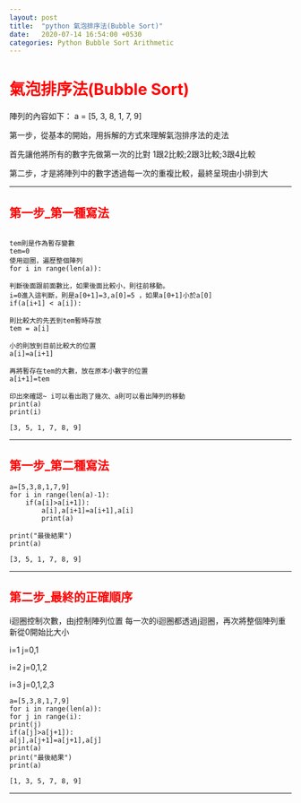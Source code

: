 ```yaml
---
layout: post
title:  "python 氣泡排序法(Bubble Sort)"
date:   2020-07-14 16:54:00 +0530
categories: Python Bubble Sort Arithmetic
---
```

<title><font color="#FF0000" style="font-weight:bold;"> 演算法 </font></title>

<h1><font color="#FF0000" style="font-weight:bold;"> 氣泡排序法(Bubble Sort) </font></h1>


陣列的內容如下：
a = [5, 3, 8, 1, 7, 9]


第一步，從基本的開始，用拆解的方式來理解氣泡排序法的走法

首先讓他將所有的數字先做第一次的比對
1跟2比較;2跟3比較;3跟4比較

第二步，才是將陣列中的數字透過每一次的重複比較，最終呈現由小排到大



<hr size="5px" align="center" width="100%">

<h2><font color="#FF0000" style="font-weight:bold;"> 第一步_第一種寫法 </font></h2>

```

tem則是作為暫存變數
tem=0
使用迴圈，遍歷整個陣列
for i in range(len(a)):

判斷後面跟前面數比，如果後面比較小，則往前移動。
i=0進入這判斷，則是a[0+1]=3,a[0]=5 ，如果a[0+1]小於a[0]
if(a[i+1] < a[i]):

則比較大的先丟到tem暫時存放
tem = a[i]

小的則放到目前比較大的位置
a[i]=a[i+1]

再將暫存在tem的大數，放在原本小數字的位置
a[i+1]=tem

印出來確認~ i可以看出跑了幾次、a則可以看出陣列的移動
print(a)
print(i)

[3, 5, 1, 7, 8, 9]

```

<hr size="3px" align="center" width="100%">


<h2><font color="#FF0000" style="font-weight:bold;"> 第一步_第二種寫法 </font></h2>


```
a=[5,3,8,1,7,9]
for i in range(len(a)-1):
    if(a[i]>a[i+1]):
        a[i],a[i+1]=a[i+1],a[i]
        print(a)
		
print("最後結果")
print(a)

[3, 5, 1, 7, 8, 9]

```


<hr size="3px" align="center" width="100%">


<h2><font color="#FF0000" style="font-weight:bold;"> 第二步_最終的正確順序 </font></h2>


i迴圈控制次數，由j控制陣列位置
每一次的i迴圈都透過j迴圈，再次將整個陣列重新從0開始比大小

i=1
j=0,1

i=2
j=0,1,2

i=3
j=0,1,2,3


```
a=[5,3,8,1,7,9]
for i in range(len(a)):
for j in range(i):
print(j)
if(a[j]>a[j+1]):
a[j],a[j+1]=a[j+1],a[j]
print(a)
print("最後結果")
print(a)

[1, 3, 5, 7, 8, 9]

```




<hr size="3px" align="center" width="100%">



<p></p>
<p></p>




<p></p>
<p></p>

